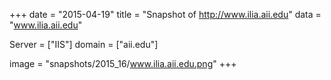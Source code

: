
+++
date = "2015-04-19"
title = "Snapshot of http://www.ilia.aii.edu"
data = "www.ilia.aii.edu"

Server = ["IIS"]
domain = ["aii.edu"]

  image = "snapshots/2015_16/www.ilia.aii.edu.png"
+++
#
